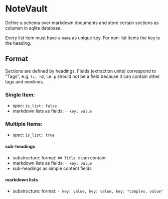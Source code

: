 # NoteVault

Define a schema over markdown documents and store certain sections as columsn in sqlite database.

Every list item must have a `name` as unique key. For non-list items the key is the heading.

## Format
Sections are defined by headings.
Fields (extraction units) correspond to "Tags", e.g. `li, h2`, i.e. `p` should not be a field
because it can contain other tags and newlines.

### Single Item:
- spec: `is_list: false`
- markdown lists as fields: `- key: value`

### Multiple Items:
- spec: `is_list: true`

#### sub-headings
- substructure: format: `## Title x`
can contain:
- markdown lists as fields: `- key: value`
- sub-headings as simple content fields

#### markdown lists
- substructure: format: `- key: value, key: value, key: "complex, value"`
